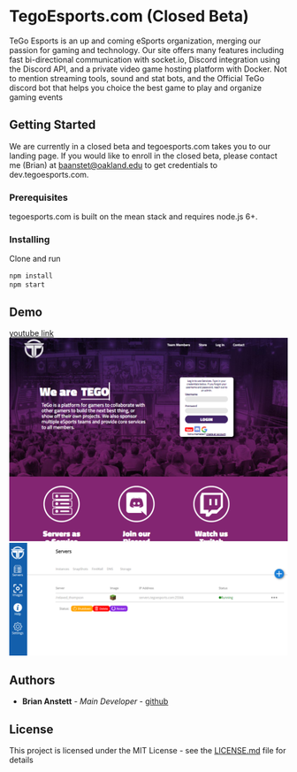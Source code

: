 # TegoEsports.com (Closed Beta)

TeGo Esports is an up and coming eSports organization, merging our passion for gaming and technology. Our site offers many features including fast bi-directional communication with socket.io, Discord integration using the Discord API, and a private video game hosting platform with Docker. Not to mention streaming tools, sound and stat bots, and the Official TeGo discord bot that helps you choice the best game to play and organize gaming events  

## Getting Started

We are currently in a closed beta and tegoesports.com takes you to our landing page. If you would like to enroll in the closed beta, please contact me (Brian) at baanstet@oakland.edu to get credentials to dev.tegoesports.com.

### Prerequisites

tegoesports.com is built on the mean stack and requires node.js 6+. 

### Installing

Clone and run

```
npm install
npm start
```


## Demo
[youtube link](https://www.youtube.com/watch?v=YZC4iHVmVuQ)
![alt text](managementScripts/homePageExample.png)
![alt text](managementScripts/saasExample.png)


## Authors

* **Brian Anstett** - *Main Developer* - [github](https://github.com/briananstett)


## License

This project is licensed under the MIT License - see the [LICENSE.md](LICENSE.md) file for details
